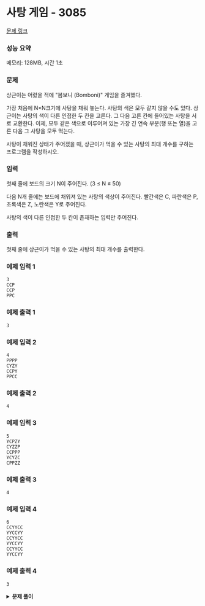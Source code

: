 # 사탕 게임 - 3085

[문제 링크](https://www.acmicpc.net/problem/3085)

### 성능 요약

메모리: 128MB, 시간 1초

### 문제

상근이는 어렸을 적에 "봄보니 (Bomboni)" 게임을 즐겨했다.

가장 처음에 N×N크기에 사탕을 채워 놓는다. 사탕의 색은 모두 같지 않을 수도 있다. 상근이는 사탕의 색이 다른 인접한 두 칸을 고른다. 그 다음 고른 칸에 들어있는 사탕을 서로 교환한다. 이제, 모두 같은 색으로 이루어져 있는 가장 긴 연속 부분(행 또는 열)을 고른 다음 그 사탕을 모두 먹는다.

사탕이 채워진 상태가 주어졌을 때, 상근이가 먹을 수 있는 사탕의 최대 개수를 구하는 프로그램을 작성하시오.

### 입력

첫째 줄에 보드의 크기 N이 주어진다. (3 ≤ N ≤ 50)

다음 N개 줄에는 보드에 채워져 있는 사탕의 색상이 주어진다. 빨간색은 C, 파란색은 P, 초록색은 Z, 노란색은 Y로 주어진다.

사탕의 색이 다른 인접한 두 칸이 존재하는 입력만 주어진다.

### 출력

첫째 줄에 상근이가 먹을 수 있는 사탕의 최대 개수를 출력한다.

### 예제 입력 1

```
3
CCP
CCP
PPC
```

### 예제 출력 1

```
3
```

### 예제 입력 2

```
4
PPPP
CYZY
CCPY
PPCC
```

### 예제 출력 2

```
4
```

### 예제 입력 3

```
5
YCPZY
CYZZP
CCPPP
YCYZC
CPPZZ
```

### 예제 출력 3

```
4
```

### 예제 입력 4

```
6
CCYYCC
YYCCYY
CCYYCC
YYCCYY
CCYYCC
YYCCYY
```

### 예제 출력 4

```
3
```

<details><summary><b>문제 풀이</b></summary>
<div markdown="1">

브루트 포스에 대한 개념없이 문제를 풀기 시작했는데, 정말 난감했다. 지금까지 푼 문제들은 문제 해결 핵심 아이디어를 찾으면, 코드로 구현해내는 것은 어렵지 않은 일이었는데, 이건 쉽지 않았다.

### 코드

```js
const [n, ...input] = require("fs")
  .readFileSync("./input4.txt")
  .toString()
  .trim()
  .split("\n");

function Solution(n, input) {
  const board = input.map((line) => line.split(""));

  let ans = 0;

  // 보드를 확인하면서 최대로 연속된 사탕의 개수를 반환하는 함수
  const getMaxCandies = (board) => {
    let candies = 0;

    // 열 검사
    for (let i = 0; i < n; i++) {
      let count = 1;
      let memo = 0;
      for (let j = 0; j < n - 1; j++) {
        if (board[j][i] === board[j + 1][i]) {
          count++;
          memo = Math.max(memo, count);
        }
        if (board[j][i] !== board[j + 1][i]) count = 1;
      }
      candies = Math.max(candies, memo);
    }

    // 행 검사
    for (let i = 0; i < n; i++) {
      let count = 1;
      let memo = 0;
      for (let j = 0; j < n - 1; j++) {
        if (board[i][j] === board[i][j + 1]) {
          count++;
          memo = Math.max(memo, count);
        }
        if (board[i][j] !== board[i][j + 1]) count = 1;
      }
      candies = Math.max(candies, memo);
    }

    return candies;
  };

  // 보드를 순회하기
  loop: for (let i = 0; i < n; i++) {
    for (let j = 0; j < n - 1; j++) {
      // 가로 스왑
      if (board[i][j] !== board[i][j + 1]) {
        const temp1 = board[i][j];
        board[i][j] = board[i][j + 1];
        board[i][j + 1] = temp1;

        ans = Math.max(ans, getMaxCandies(board));

        if (ans === n) break loop;

        const temp2 = board[i][j];
        board[i][j] = board[i][j + 1];
        board[i][j + 1] = temp2;
      }

      // 세로 스왑
      if (board[j][i] !== board[j + 1][i]) {
        const temp1 = board[j][i];
        board[j][i] = board[j + 1][i];
        board[j + 1][i] = temp1;

        ans = Math.max(ans, getMaxCandies(board));

        if (ans === n) break loop;

        const temp2 = board[j][i];
        board[j][i] = board[j + 1][i];
        board[j + 1][i] = temp2;
      }
    }
  }
  console.log(ans);
}

Solution(Number(n), input);
```

### 풀이

```js
const getMaxCandies = (board) => {
  let candies = 0;

  // 열 검사
  for (let i = 0; i < n; i++) {
    let count = 1;
    let memo = 0;
    for (let j = 0; j < n - 1; j++) {
      if (board[j][i] === board[j + 1][i]) {
        count++;
        memo = Math.max(memo, count);
      }
      if (board[j][i] !== board[j + 1][i]) count = 1;
    }
    candies = Math.max(candies, memo);
  }

  // 행 검사
  for (let i = 0; i < n; i++) {
    let count = 1;
    let memo = 0;
    for (let j = 0; j < n - 1; j++) {
      if (board[i][j] === board[i][j + 1]) {
        count++;
        memo = Math.max(memo, count);
      }
      if (board[i][j] !== board[i][j + 1]) count = 1;
    }
    candies = Math.max(candies, memo);
  }

  return candies;
};
```

이 함수는 이차원 배열로 이루어진 보드를 순회하면서 인자로 받은 현재 보드의 상태에서 가장 길게 연결된 사탕의 수를 반환한다. 열 검사 및, 행 검사 두번의 검사가 이루어지고, `candies` 변수 즉, 가장 길게 연결된 사탕의 개수는 `Math.max()`를 이용해 가장 높은 값으로 저장된다.

여기서의 핵심은 **연결된 사탕의 개수를 어떻게 세느냐**이다.

```js
if (board[i][j] === board[i][j + 1]) {
  count++;
  memo = Math.max(memo, count);
}
if (board[i][j] !== board[i][j + 1]) count = 1;
```

현재 칸과 다음 칸이 같다면 사탕의 수를 증가시키고, 이것을 메모해둔다. (`memo` 변수에 저장) 그리고 현재 칸과 다음 칸이 다르다면 `count` 변수를 1로 만든다. 이렇기 때문에 `memo` 변수 저장 시에는 `Math.max()`를 이용해서 사탕의 개수를 세준다.

```js
// 보드를 순회하기
loop: for (let i = 0; i < n; i++) {
  for (let j = 0; j < n - 1; j++) {
    // 가로 스왑
    if (board[i][j] !== board[i][j + 1]) {
      const temp1 = board[i][j];
      board[i][j] = board[i][j + 1];
      board[i][j + 1] = temp1;

      ans = Math.max(ans, getMaxCandies(board));

      if (ans === n) break loop;

      const temp2 = board[i][j];
      board[i][j] = board[i][j + 1];
      board[i][j + 1] = temp2;
    }

    // 세로 스왑
    if (board[j][i] !== board[j + 1][i]) {
      const temp1 = board[j][i];
      board[j][i] = board[j + 1][i];
      board[j + 1][i] = temp1;

      ans = Math.max(ans, getMaxCandies(board));

      if (ans === n) break loop;

      const temp2 = board[j][i];
      board[j][i] = board[j + 1][i];
      board[j + 1][i] = temp2;
    }
  }
}
```

그 다음 이 코드는 각 칸을 처음부터 끝까지 순회하면서, 현재 칸과 다음 칸의 사탕이 다르다면 서로 위치를 바꿔서 최고로 연결된 사탕의 개수를 확인한다.

- 다른 사탕끼리 위치 바꾸기
- `getMaxCandies`에 현재 보드 상태를 전달하고, 최대 사탕 개수를 반환받기
- `ans`라는 변수에 `Math.max()`를 이용해 현재값과 비교해 큰 것을 저장하기
- `ans`가 `n`(보드의 크기, 즉, 최대로 연결될 수 있는 사탕의 개수)과 같다면 반복문을 탈출
- 아니라면 보드를 원상태로 돌리고 다음 서로 다른 사탕끼리 위치 변환하기

가로로 위치를 변경하고, 다음은 세로로 위치를 변경하면서 위의 로직이 반복된다.

어떻게 정답을 받아냈지만, 정말 코드가 깔끔하지 못하고 지저분한 것 같다. 중복되는 코드도 많고, `loop break`를 쓰는 것이 좋은 코드인지 모르겠다. 더 나은 코드를 찾아봐야 겠다.

</div>
</details>
